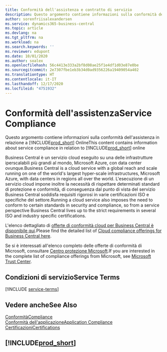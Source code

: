 ```yaml
---
title: Conformità dell'assistenza e contratto di servizio
description: Questo argomento contiene informazioni sulla conformità dell'assistenza in relazione a Business Central Online.
author: sorenfriisalexandersen
ms.service: dynamics365-business-central
ms.topic: article
ms.devlang: na
ms.tgt_pltfrm: na
ms.workload: na
ms.search.keywords: ''
ms.reviewer: edupont
ms.date: 10/01/2020
ms.author: soalex
ms.openlocfilehash: 56c4413e333a2bf8d08ae25f1e4df1d03e87e0be
ms.sourcegitcommit: 2e7307fbe1eb3b34d0ad9356226a19409054a402
ms.translationtype: HT
ms.contentlocale: it-IT
ms.lasthandoff: 12/17/2020
ms.locfileid: "4751932"
---
```

# <a name="service-compliance"></a><span data-ttu-id="47e68-103">Conformità dell'assistenza</span><span class="sxs-lookup"><span data-stu-id="47e68-103">Service Compliance</span></span>

<span data-ttu-id="47e68-104">Questo argomento contiene informazioni sulla conformità dell'assistenza in relazione a [!INCLUDE[prod_short](../includes/prod_short.md)] Online</span><span class="sxs-lookup"><span data-stu-id="47e68-104">This content contains information about service compliance in relation to [!INCLUDE[prod_short](../includes/prod_short.md)] online</span></span>  

<span data-ttu-id="47e68-105">Business Central è un servizio cloud eseguito su una delle infrastrutture iperscalabili più grandi al mondo, Microsoft Azure, con data center ovunque.</span><span class="sxs-lookup"><span data-stu-id="47e68-105">Business Central is a cloud service with a global reach and scale running on one of the world's largest hyper-scale infrastructures, Microsoft Azure, with data centers in regions all over the world.</span></span> <span data-ttu-id="47e68-106">L'esecuzione di un servizio cloud impone inoltre la necessità di rispettare determinati standard di protezione e conformità, di conseguenza dal punto di vista del servizio Business Central soddisfa requisiti rigorosi in varie certificazioni ISO e specifiche del settore.</span><span class="sxs-lookup"><span data-stu-id="47e68-106">Running a cloud service also imposes the need to conform to certain standards in security and compliance, so from a service perspective Business Central lives up to the strict requirements in several ISO and industry specific certifications.</span></span>

<span data-ttu-id="47e68-107">L'elenco dettagliato di [offerte di conformità cloud per Business Central è disponibile qui](https://aka.ms/d365-compliance-list).</span><span class="sxs-lookup"><span data-stu-id="47e68-107">Please find the detailed list of [Cloud compliance offerings for Business Central here](https://aka.ms/d365-compliance-list).</span></span>

<span data-ttu-id="47e68-108">Se si è interessati all'elenco completo delle offerte di conformità di Microsoft, consultare [Centro protezione Microsoft](https://www.microsoft.com/trustcenter/compliance/complianceofferings).</span><span class="sxs-lookup"><span data-stu-id="47e68-108">If you are interested in the complete list of compliance offerings from Microsoft, see [Microsoft Trust Center](https://www.microsoft.com/trustcenter/compliance/complianceofferings).</span></span>

## <a name="service-terms"></a><span data-ttu-id="47e68-109">Condizioni di servizio</span><span class="sxs-lookup"><span data-stu-id="47e68-109">Service Terms</span></span>

[!INCLUDE [service-terms](../includes/service-terms.md)]

## <a name="see-also"></a><span data-ttu-id="47e68-110">Vedere anche</span><span class="sxs-lookup"><span data-stu-id="47e68-110">See Also</span></span>

[<span data-ttu-id="47e68-111">Conformità</span><span class="sxs-lookup"><span data-stu-id="47e68-111">Compliance</span></span>](compliance-overview.md)  
[<span data-ttu-id="47e68-112">Conformità dell'applicazione</span><span class="sxs-lookup"><span data-stu-id="47e68-112">Application Compliance</span></span>](compliance-application-compliance.md)  
[<span data-ttu-id="47e68-113">Certificazioni</span><span class="sxs-lookup"><span data-stu-id="47e68-113">Certifications</span></span>](compliance-certifications.md)  

## [!INCLUDE[prod_short](../includes/free_trial_md.md)]  
